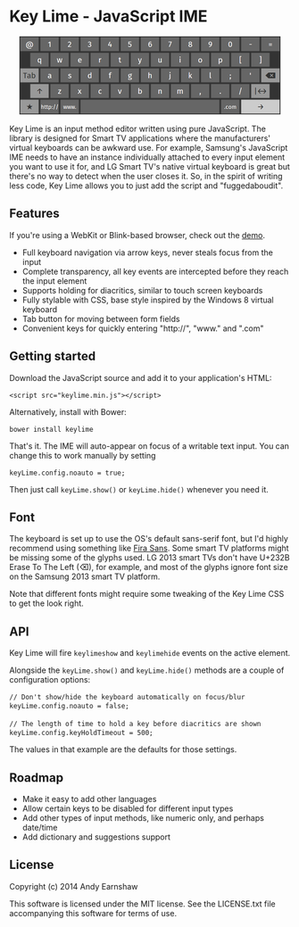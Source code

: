 # Key Lime - JavaScript IME 

<p align="center">
  <img src="screenshot.png?raw=true" alt="" />
</p>

Key Lime is an input method editor written using pure JavaScript.  The library
is designed for Smart TV applications where the manufacturers' virtual
keyboards can be awkward use. For example, Samsung's JavaScript IME needs to
have an instance individually attached to every input element you want to use
it for, and LG Smart TV's native virtual keyboard is great but there's no way
to detect when the user closes it.  So, in the spirit of writing less code, Key
Lime allows you to just add the script and "fuggedaboudit".

## Features

If you're using a WebKit or Blink-based browser, check out the [demo][1].

 - Full keyboard navigation via arrow keys, never steals focus from the input
 - Complete transparency, all key events are intercepted before they reach the input element
 - Supports holding for diacritics, similar to touch screen keyboards
 - Fully stylable with CSS, base style inspired by the Windows 8 virtual keyboard
 - Tab button for moving between form fields
 - Convenient keys for quickly entering "http://", "www." and ".com"

[1]: http://rawgithub.com/andyearnshaw/keyLime/master/demo.html

## Getting started

Download the JavaScript source and add it to your application's HTML:

    <script src="keylime.min.js"></script>

Alternatively, install with Bower:

    bower install keylime

That's it.  The IME will auto-appear on focus of a writable text input. 
You can change this to work manually by setting

    keyLime.config.noauto = true;

Then just call `keyLime.show()` or `keyLime.hide()` whenever you need it.

## Font

The keyboard is set up to use the OS's default sans-serif font, but I'd highly
recommend using something like [Fira Sans][fira].  Some smart TV platforms
might be missing some of the glyphs used. LG 2013 smart TVs don't have U+232B
Erase To The Left (⌫), for example, and most of the glyphs ignore font size on
the Samsung 2013 smart TV platform.

Note that different fonts might require some tweaking of the Key Lime CSS to
get the look right.

[fira]: https://www.mozilla.org/en-US/styleguide/products/firefox-os/typeface/

## API

Key Lime will fire `keylimeshow` and `keylimehide` events on the active element.

Alongside the `keyLime.show()` and `keyLime.hide()` methods are a couple of
configuration options:

    // Don't show/hide the keyboard automatically on focus/blur
    keyLime.config.noauto = false;

    // The length of time to hold a key before diacritics are shown 
    keyLime.config.keyHoldTimeout = 500;

The values in that example are the defaults for those settings.

## Roadmap

 - Make it easy to add other languages
 - Allow certain keys to be disabled for different input types
 - Add other types of input methods, like numeric only, and perhaps date/time
 - Add dictionary and suggestions support

## License

Copyright (c) 2014 Andy Earnshaw

This software is licensed under the MIT license. See the LICENSE.txt file accompanying this software for terms of use.
